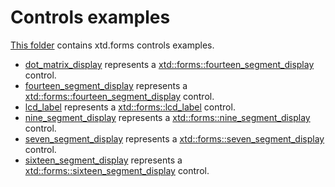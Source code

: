 # Controls examples

[This folder](.) contains xtd.forms controls examples.

* [dot_matrix_display](dot_matrix_display/README.md) represents a [xtd::forms::fourteen_segment_display](../../../src/xtd.forms/include/xtd/forms/dot_matrix_display.h) control.
* [fourteen_segment_display](fourteen_segment_display/README.md) represents a [xtd::forms::fourteen_segment_display](../../../src/xtd.forms/include/xtd/forms/fourteen_segment_display.h) control.
* [lcd_label](lcd_label/README.md) represents a [xtd::forms::lcd_label](../../../src/xtd.forms/include/xtd/forms/lcd_label.h) control.
* [nine_segment_display](nine_segment_display/README.md) represents a [xtd::forms::nine_segment_display](../../../src/xtd.forms/include/xtd/forms/nine_segment_display.h) control.
* [seven_segment_display](seven_segment_display/README.md) represents a [xtd::forms::seven_segment_display](../../../src/xtd.forms/include/xtd/forms/seven_segment_display.h) control.
* [sixteen_segment_display](sixteen_segment_display/README.md) represents a [xtd::forms::sixteen_segment_display](../../../src/xtd.forms/include/xtd/forms/sixteen_segment_display.h) control.
